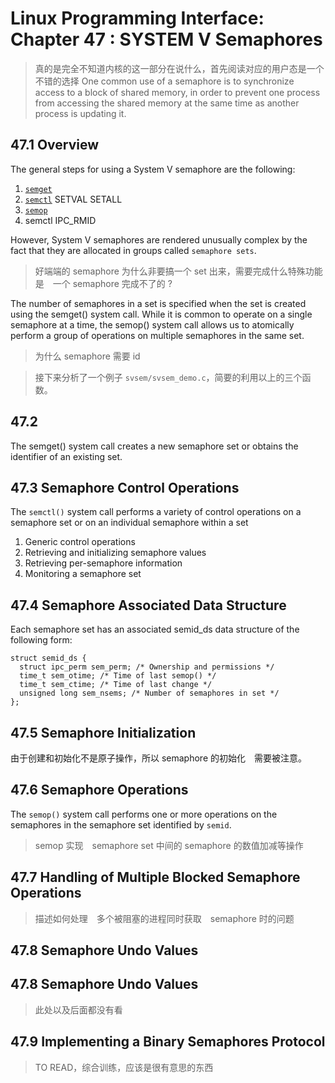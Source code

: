 # Linux Programming Interface: Chapter 47 : SYSTEM V Semaphores
> 真的是完全不知道内核的这一部分在说什么，首先阅读对应的用户态是一个不错的选择
One
common use of a semaphore is to synchronize access to a block of shared memory,
in order to prevent one process from accessing the shared memory at the same
time as another process is updating it.

## 47.1 Overview
The general steps for using a System V semaphore are the following:
1. [`semget`](http://man7.org/linux/man-pages/man2/semget.2.html)
2. [`semctl`](http://man7.org/linux/man-pages/man2/semctl.2.html) SETVAL SETALL
3. [`semop`](http://man7.org/linux/man-pages/man2/semop.2.html)
4. semctl IPC_RMID

However, System V semaphores are rendered unusually complex
by the fact that they are allocated in groups called `semaphore sets`.
> 好端端的 semaphore 为什么非要搞一个 set 出来，需要完成什么特殊功能　是　一个 semaphore 完成不了的 ?

The number of
semaphores in a set is specified when the set is created using the semget() system
call. While it is common to operate on a single semaphore at a time, the semop() system
call allows us to atomically perform a group of operations on multiple semaphores
in the same set.
> 为什么 semaphore 需要 id

> 接下来分析了一个例子 `svsem/svsem_demo.c`，简要的利用以上的三个函数。

## 47.2
The semget() system call creates a new semaphore set or obtains the identifier of an
existing set.


## 47.3 Semaphore Control Operations
The `semctl()` system call performs a variety of control operations on a semaphore set
or on an individual semaphore within a set


1. Generic control operations
2. Retrieving and initializing semaphore values
3. Retrieving per-semaphore information
4. Monitoring a semaphore set

## 47.4 Semaphore Associated Data Structure
Each semaphore set has an associated semid_ds data structure of the following form:
```
struct semid_ds {
  struct ipc_perm sem_perm; /* Ownership and permissions */
  time_t sem_otime; /* Time of last semop() */
  time_t sem_ctime; /* Time of last change */
  unsigned long sem_nsems; /* Number of semaphores in set */
};
```
## 47.5 Semaphore Initialization
由于创建和初始化不是原子操作，所以 semaphore 的初始化　需要被注意。


## 47.6 Semaphore Operations
The `semop()` system call performs one or more operations on the semaphores in the
semaphore set identified by `semid`.

> semop 实现　semaphore set 中间的 semaphore 的数值加减等操作


## 47.7 Handling of Multiple Blocked Semaphore Operations
> 描述如何处理　多个被阻塞的进程同时获取　semaphore 时的问题

## 47.8 Semaphore Undo Values


## 47.8 Semaphore Undo Values
> 此处以及后面都没有看

## 47.9 Implementing a Binary Semaphores Protocol
> TO READ，综合训练，应该是很有意思的东西


